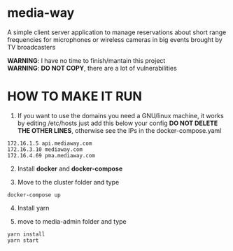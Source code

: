 # media-way
A simple client server application to manage reservations about short range frequencies for microphones or wireless cameras in big events brought by TV broadcasters

**WARNING**: I have no time to finish/mantain this project <br>
**WARNING**: **DO NOT COPY**, there are a lot of vulnerabilities

# HOW TO MAKE IT RUN

1. If you want to use the domains you need a GNU/linux machine, it works by editing /etc/hosts
   just add this below your config **DO NOT DELETE THE OTHER LINES**, otherwise see the IPs in the docker-compose.yaml
```
172.16.1.5 api.mediaway.com
172.16.3.10 mediaway.com
172.16.4.69 pma.mediaway.com
```

2. Install **docker** and **docker-compose**

3. Move to the cluster folder and type
```
docker-compose up
```

4. Install yarn

5. move to media-admin folder and type

```
yarn install
yarn start
```
